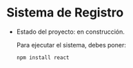 <h1> Sistema de Registro </h1>

- Estado del proyecto: en construcción.

  Para ejecutar el sistema, debes poner:

  ```npm install react ```
